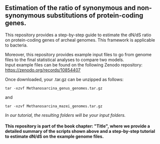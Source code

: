 ## Estimation of the ratio of synonymous and non-synonymous substitutions of protein-coding genes.

This repository provides a step-by-step guide to estimate the dN/dS ratio on protein-coding genes of archeal genomes. This framework is applicable to bacteria.  

Moreover, this repository provides example input files to go from genome files to the final statistical analyses to compare two models.  
Input example files can be found on the following Zenodo repository: https://zenodo.org/records/10854407

Once downloaded, your .tar.gz can be unzipped as follows:

``
tar -xzvf Methanosarcina_genus_genomes.tar.gz 
``
     
and  

``
tar -xzvf Methanosarcina_mazei_genomes.tar.gz
``  

_In our tutorial, the resulting folders will be your input folders._

#### This repository is part of the book chapter: "Title", where we provide a detailed summary of the scripts shown above and a step-by-step tutorial to estimate dN/dS on the example genome files.

